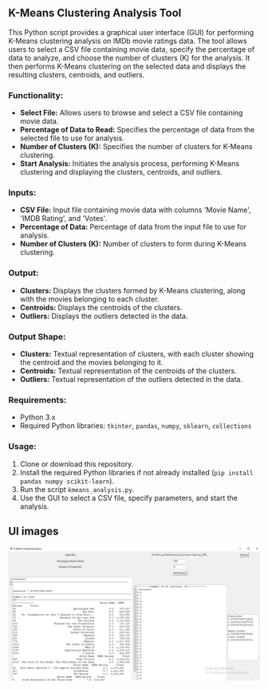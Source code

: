 ## K-Means Clustering Analysis Tool

This Python script provides a graphical user interface (GUI) for performing K-Means clustering analysis on IMDb movie ratings data. The tool allows users to select a CSV file containing movie data, specify the percentage of data to analyze, and choose the number of clusters (K) for the analysis. It then performs K-Means clustering on the selected data and displays the resulting clusters, centroids, and outliers.

### Functionality:

- **Select File:** Allows users to browse and select a CSV file containing movie data.
- **Percentage of Data to Read:** Specifies the percentage of data from the selected file to use for analysis.
- **Number of Clusters (K):** Specifies the number of clusters for K-Means clustering.
- **Start Analysis:** Initiates the analysis process, performing K-Means clustering and displaying the clusters, centroids, and outliers.

### Inputs:

- **CSV File:** Input file containing movie data with columns 'Movie Name', 'IMDB Rating', and 'Votes'.
- **Percentage of Data:** Percentage of data from the input file to use for analysis.
- **Number of Clusters (K):** Number of clusters to form during K-Means clustering.

### Output:

- **Clusters:** Displays the clusters formed by K-Means clustering, along with the movies belonging to each cluster.
- **Centroids:** Displays the centroids of the clusters.
- **Outliers:** Displays the outliers detected in the data.

### Output Shape:

- **Clusters:** Textual representation of clusters, with each cluster showing the centroid and the movies belonging to it.
- **Centroids:** Textual representation of the centroids of the clusters.
- **Outliers:** Textual representation of the outliers detected in the data.

### Requirements:

- Python 3.x
- Required Python libraries: `tkinter`, `pandas`, `numpy`, `sklearn`, `collections`

### Usage:

1. Clone or download this repository.
2. Install the required Python libraries if not already installed (`pip install pandas numpy scikit-learn`).
3. Run the script `kmeans_analysis.py`.
4. Use the GUI to select a CSV file, specify parameters, and start the analysis.

## UI images
![UI1](UI.jpg)
